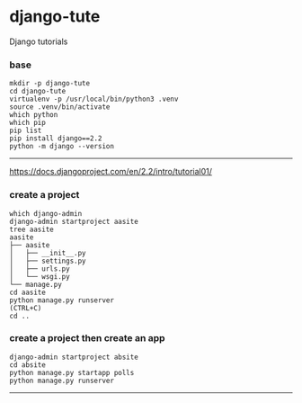 # django-tute

Django tutorials

### base

```
mkdir -p django-tute
cd django-tute
virtualenv -p /usr/local/bin/python3 .venv
source .venv/bin/activate
which python
which pip
pip list
pip install django==2.2
python -m django --version
```

---

https://docs.djangoproject.com/en/2.2/intro/tutorial01/

### create a project

```
which django-admin
django-admin startproject aasite
tree aasite
aasite
├── aasite
│   ├── __init__.py
│   ├── settings.py
│   ├── urls.py
│   └── wsgi.py
└── manage.py
cd aasite 
python manage.py runserver
(CTRL+C)
cd ..
```

### create a project then create an app

```
django-admin startproject absite
cd absite
python manage.py startapp polls
python manage.py runserver
```

---

